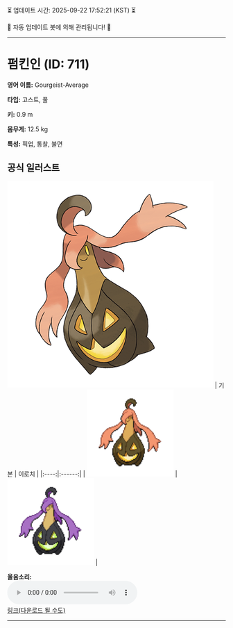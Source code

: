 
⏳ 업데이트 시간: 2025-09-22 17:52:21 (KST) ⏳

🤖 자동 업데이트 봇에 의해 관리됩니다! 🤖

---

# 펌킨인 (ID: 711)
**영어 이름:** Gourgeist-Average

**타입:** 고스트, 풀

**키:** 0.9 m

**몸무게:** 12.5 kg

**특성:** 픽업, 통찰, 불면

## 공식 일러스트
![](https://raw.githubusercontent.com/PokeAPI/sprites/master/sprites/pokemon/other/official-artwork/711.png)
| 기본 | 이로치 |
|:----:|:------:|
| <img src="https://raw.githubusercontent.com/PokeAPI/sprites/master/sprites/pokemon/711.png" width="200"> | <img src="https://raw.githubusercontent.com/PokeAPI/sprites/master/sprites/pokemon/shiny/711.png" width="200"> |

**울음소리:**<br><audio controls src="https://raw.githubusercontent.com/PokeAPI/cries/main/cries/pokemon/latest/711.ogg"></audio><br> [링크(다운로드 될 수도)](https://raw.githubusercontent.com/PokeAPI/cries/main/cries/pokemon/latest/711.ogg)


---
